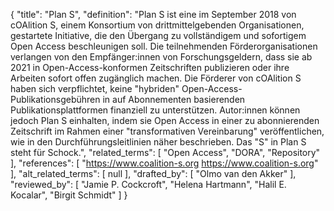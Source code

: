 {
    "title": "Plan S",
    "definition": "Plan S ist eine im September 2018 von cOAlition S, einem Konsortium von drittmittelgebenden Organisationen, gestartete Initiative, die den Übergang zu vollständigem und sofortigem Open Access beschleunigen soll. Die teilnehmenden Förderorganisationen verlangen von den Empfänger:innen von Forschungsgeldern, dass sie ab 2021 in Open-Access-konformen Zeitschriften publizieren oder ihre Arbeiten sofort offen zugänglich machen. Die Förderer von cOAlition S haben sich verpflichtet, keine \"hybriden\" Open-Access-Publikationsgebühren in auf Abonnementen basierenden Publikationsplattformen finanziell zu unterstützen. Autor:innen können jedoch Plan S einhalten, indem sie Open Access in einer zu abonnierenden Zeitschrift im Rahmen einer \"transformativen Vereinbarung\" veröffentlichen, wie in den Durchführungsleitlinien näher beschrieben. Das \"S\" in Plan S steht für Schock.",
    "related_terms": [
        "Open Access",
        "DORA",
        "Repository"
    ],
    "references": [
        "https://www.coalition-s.org https://www.coalition-s.org"
    ],
    "alt_related_terms": [
        null
    ],
    "drafted_by": [
        "Olmo van den Akker"
    ],
    "reviewed_by": [
        "Jamie P. Cockcroft",
        "Helena Hartmann",
        "Halil E. Kocalar",
        "Birgit Schmidt"
    ]
}